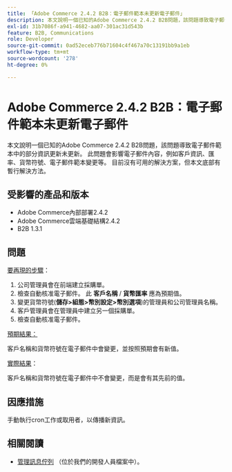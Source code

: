 ```yaml
---
title: 「Adobe Commerce 2.4.2 B2B：電子郵件範本未更新電子郵件」
description: 本文說明一個已知的Adobe Commerce 2.4.2 B2B問題，該問題導致電子郵件範本中的部分資訊更新未更新。 此問題會影響電子郵件內容，例如客戶資訊、匯率、貨幣符號、電子郵件範本變更等。 目前沒有可用的解決方案，但本文底部有暫行解決方法。
exl-id: 31b7086f-a941-4682-aa07-301ac31d543b
feature: B2B, Communications
role: Developer
source-git-commit: 0ad52eceb776b71604c4f467a70c13191bb9a1eb
workflow-type: tm+mt
source-wordcount: '278'
ht-degree: 0%

---
```


# Adobe Commerce 2.4.2 B2B：電子郵件範本未更新電子郵件

本文說明一個已知的Adobe Commerce 2.4.2 B2B問題，該問題導致電子郵件範本中的部分資訊更新未更新。 此問題會影響電子郵件內容，例如客戶資訊、匯率、貨幣符號、電子郵件範本變更等。 目前沒有可用的解決方案，但本文底部有暫行解決方法。

## 受影響的產品和版本

* Adobe Commerce內部部署2.4.2
* Adobe Commerce雲端基礎結構2.4.2
* B2B 1.3.1

## 問題

<u>要再現的步驟</u>：

1. 公司管理員會在前端建立採購單。
1. 檢查自動核准電子郵件。 此 **客戶名稱** / **貨幣匯率** 應為預期值。
1. 變更貨幣符號(**儲存>組態>幣別設定>幣別選項**)的管理員和公司管理員名稱。
1. 客戶管理員會在管理員中建立另一個採購單。
1. 檢查自動核准電子郵件。

<u>預期結果：</u>

客戶名稱和貨幣符號在電子郵件中會變更，並按照預期會有新值。

<u>實際結果</u>：

客戶名稱和貨幣符號在電子郵件中不會變更，而是會有其先前的值。

## 因應措施

手動執行cron工作或取用者，以傳播新資訊。

## 相關閱讀

* [管理訊息佇列](https://devdocs.magento.com/guides/v2.4/config-guide/mq/manage-message-queues.html) （位於我們的開發人員檔案中）。
